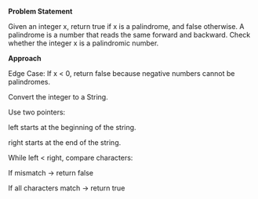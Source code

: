 **Problem Statement**

Given an integer x, return true if x is a palindrome, and false otherwise.
A palindrome is a number that reads the same forward and backward. Check whether the integer x is a palindromic number.

**Approach**

Edge Case: If x < 0, return false because negative numbers cannot be palindromes.

Convert the integer to a String.

Use two pointers:

left starts at the beginning of the string.

right starts at the end of the string.

While left < right, compare characters:

If mismatch → return false

If all characters match → return true
